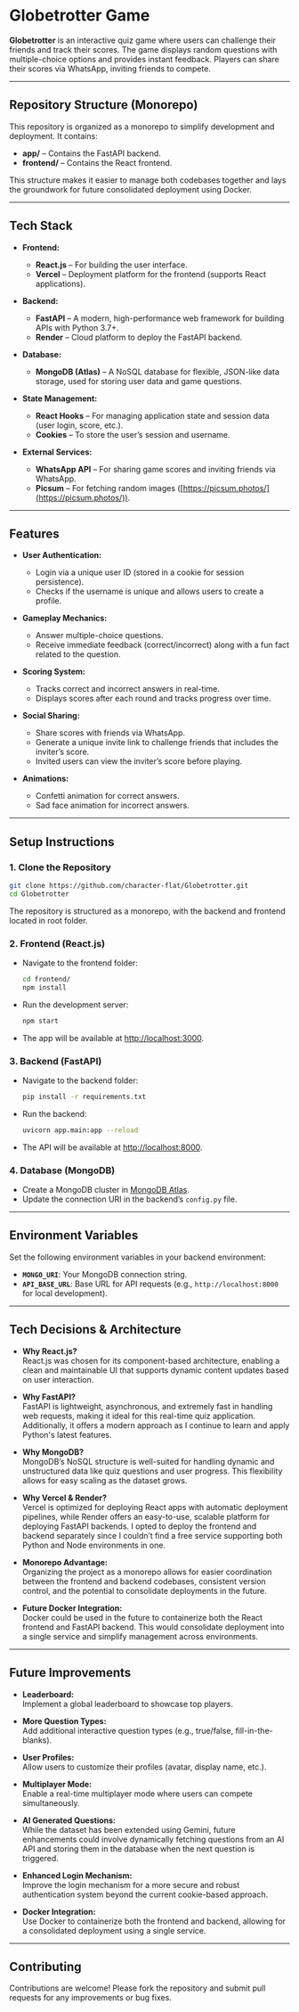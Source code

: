 
# Globetrotter Game

**Globetrotter** is an interactive quiz game where users can challenge their friends and track their scores. The game displays random questions with multiple-choice options and provides instant feedback. Players can share their scores via WhatsApp, inviting friends to compete.

---

## Repository Structure (Monorepo)

This repository is organized as a monorepo to simplify development and deployment. It contains:

- **app/** – Contains the FastAPI backend.
- **frontend/** – Contains the React frontend.

This structure makes it easier to manage both codebases together and lays the groundwork for future consolidated deployment using Docker.

---

## Tech Stack

- **Frontend:**  
  - **React.js** – For building the user interface.  
  - **Vercel** – Deployment platform for the frontend (supports React applications).

- **Backend:**  
  - **FastAPI** – A modern, high-performance web framework for building APIs with Python 3.7+.  
  - **Render** – Cloud platform to deploy the FastAPI backend.

- **Database:**  
  - **MongoDB (Atlas)** – A NoSQL database for flexible, JSON-like data storage, used for storing user data and game questions.

- **State Management:**  
  - **React Hooks** – For managing application state and session data (user login, score, etc.).  
  - **Cookies** – To store the user’s session and username.

- **External Services:**  
  - **WhatsApp API** – For sharing game scores and inviting friends via WhatsApp.  
  - **Picsum** – For fetching random images ([https://picsum.photos/](https://picsum.photos/)).

---

## Features

- **User Authentication:**  
  - Login via a unique user ID (stored in a cookie for session persistence).  
  - Checks if the username is unique and allows users to create a profile.

- **Gameplay Mechanics:**  
  - Answer multiple-choice questions.  
  - Receive immediate feedback (correct/incorrect) along with a fun fact related to the question.

- **Scoring System:**  
  - Tracks correct and incorrect answers in real-time.  
  - Displays scores after each round and tracks progress over time.

- **Social Sharing:**  
  - Share scores with friends via WhatsApp.  
  - Generate a unique invite link to challenge friends that includes the inviter’s score.  
  - Invited users can view the inviter’s score before playing.

- **Animations:**  
  - Confetti animation for correct answers.  
  - Sad face animation for incorrect answers.

---

## Setup Instructions

### 1. Clone the Repository

```bash
git clone https://github.com/character-flat/Globetrotter.git
cd Globetrotter
```

The repository is structured as a monorepo, with the backend and frontend located in root folder.

### 2. Frontend (React.js)

- Navigate to the frontend folder:

  ```bash
  cd frontend/
  npm install
  ```

- Run the development server:

  ```bash
  npm start
  ```

- The app will be available at [http://localhost:3000](http://localhost:3000).

### 3. Backend (FastAPI)

- Navigate to the backend folder:

  ```bash
  pip install -r requirements.txt
  ```

- Run the backend:

  ```bash
  uvicorn app.main:app --reload
  ```

- The API will be available at [http://localhost:8000](http://localhost:8000).

### 4. Database (MongoDB)

- Create a MongoDB cluster in [MongoDB Atlas](https://www.mongodb.com/cloud/atlas).
- Update the connection URI in the backend’s `config.py` file.

---

## Environment Variables

Set the following environment variables in your backend environment:

- **`MONGO_URI`**: Your MongoDB connection string.
- **`API_BASE_URL`**: Base URL for API requests (e.g., `http://localhost:8000` for local development).

---

## Tech Decisions & Architecture

- **Why React.js?**  
  React.js was chosen for its component-based architecture, enabling a clean and maintainable UI that supports dynamic content updates based on user interaction.

- **Why FastAPI?**  
  FastAPI is lightweight, asynchronous, and extremely fast in handling web requests, making it ideal for this real-time quiz application. Additionally, it offers a modern approach as I continue to learn and apply Python's latest features.

- **Why MongoDB?**  
  MongoDB’s NoSQL structure is well-suited for handling dynamic and unstructured data like quiz questions and user progress. This flexibility allows for easy scaling as the dataset grows.

- **Why Vercel & Render?**  
  Vercel is optimized for deploying React apps with automatic deployment pipelines, while Render offers an easy-to-use, scalable platform for deploying FastAPI backends. I opted to deploy the frontend and backend separately since I couldn’t find a free service supporting both Python and Node environments in one.

- **Monorepo Advantage:**  
  Organizing the project as a monorepo allows for easier coordination between the frontend and backend codebases, consistent version control, and the potential to consolidate deployments in the future.

- **Future Docker Integration:**  
  Docker could be used in the future to containerize both the React frontend and FastAPI backend. This would consolidate deployment into a single service and simplify management across environments.

---

## Future Improvements

- **Leaderboard:**  
  Implement a global leaderboard to showcase top players.

- **More Question Types:**  
  Add additional interactive question types (e.g., true/false, fill-in-the-blanks).

- **User Profiles:**  
  Allow users to customize their profiles (avatar, display name, etc.).

- **Multiplayer Mode:**  
  Enable a real-time multiplayer mode where users can compete simultaneously.

- **AI Generated Questions:**  
  While the dataset has been extended using Gemini, future enhancements could involve dynamically fetching questions from an AI API and storing them in the database when the next question is triggered.

- **Enhanced Login Mechanism:**  
  Improve the login mechanism for a more secure and robust authentication system beyond the current cookie-based approach.

- **Docker Integration:**  
  Use Docker to containerize both the frontend and backend, allowing for a consolidated deployment using a single service.

---

## Contributing

Contributions are welcome! Please fork the repository and submit pull requests for any improvements or bug fixes.
